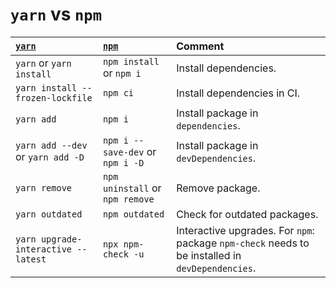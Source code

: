 # `yarn` vs `npm`

| [`yarn`](https://classic.yarnpkg.com/en/docs/cli) | [`npm`](https://docs.npmjs.com/cli-documentation/) | Comment                                                                                          |
| :------------------------------------------------ | :------------------------------------------------- | :----------------------------------------------------------------------------------------------- |
| `yarn` or `yarn install`                          | `npm install` or `npm i`                           | Install dependencies.                                                                            |
| `yarn install --frozen-lockfile`                  | `npm ci`                                           | Install dependencies in CI.                                                                      |
| `yarn add`                                        | `npm i`                                            | Install package in `dependencies`.                                                               |
| `yarn add --dev` or `yarn add -D`                 | `npm i --save-dev` or `npm i -D`                   | Install package in `devDependencies`.                                                            |
| `yarn remove`                                     | `npm uninstall` or `npm remove`                    | Remove package.                                                                                  |
| `yarn outdated`                                   | `npm outdated`                                     | Check for outdated packages.                                                                     |
| `yarn upgrade-interactive --latest`               | `npx npm-check -u`                                 | Interactive upgrades. For `npm`: package `npm-check` needs to be installed in `devDependencies`. |
